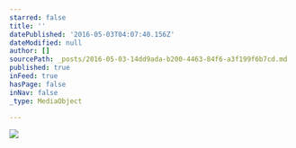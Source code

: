 ```yaml
---
starred: false
title: ''
datePublished: '2016-05-03T04:07:40.156Z'
dateModified: null
author: []
sourcePath: _posts/2016-05-03-14dd9ada-b200-4463-84f6-a3f199f6b7cd.md
published: true
inFeed: true
hasPage: false
inNav: false
_type: MediaObject

---
```

![](https://the-grid-user-content.s3-us-west-2.amazonaws.com/cf2e2e6a-8a70-4595-8770-ce0d987d0cde.jpg)